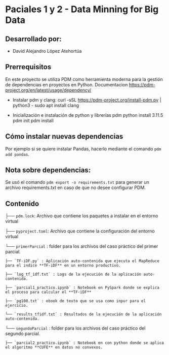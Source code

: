 # Paciales 1 y 2 - Data Minning for Big Data

## Desarrollado por: 
* David Alejandro López Atehortúa

## Prerrequisitos
En este proyecto se utiliza PDM como herramienta moderna para la gestión de dependencias en proyectos en Python. Documentacion https://pdm-project.org/en/latest/usage/dependency/

* Instalar pdm y clang:
curl -sSL https://pdm-project.org/install-pdm.py | python3 -
sudo apt install clang

* Inicialización e instalación de python y librerías
pdm python install 3.11.5
pdm init
pdm install

## Cómo instalar nuevas dependencias

Por ejemplo si se quiere instalar Pandas, hacerlo mediante el comando `pdm add pandas`.

## Nota sobre dependencias:

Se usó el comando `pdm export -o requirements.txt` para generar un archivo requirements.txt en caso de que no desee configurar PDM.


## Contenido

├── `pdm.lock`: Archivo que contiene los paquetes a instalar en el entorno virtual

├── `pyproject.toml`: Archivo que contiene la configuración del entorno virtual

└── `primerParcial` : folder para los archivos del caso práctico del primer parcial.

    ├── `TF-iDF.py` : Aplicación auto-contenida que ejecuta el MapReduce para el indice **TF-iDF** en un entorno productivo.
    
    ├── `log_tf_idf.txt` : Logs de la ejecución de la aplicación auto-contenida.
    
    ├── `parcial1_practico.ipynb` : Notebook en PySpark donde se explica el proceso para calcular el **TF-iDF**
    
    ├── `pg100.txt` : ebook de texto que se usa como inpur para el ejercicio.
    
    └── `results_tfidf.txt` : Resultados de la ejecución de la aplicación auto-contenida.

└── `segundoParcial` : folder para los archivos del caso práctico del segundo parcial.

    ├── `parcial2_practico.ipynb` : Notebook en con python donde se aplica el algoritmo **CUFE** en datos no convexos.